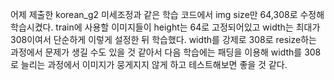 어제 제출한 korean_g2 미세조정과 같은 학습 코드에서 img size만 64,308로 수정해 학습시켰다. train에 사용할 이미지들이 height는 64로 고정되어있고 width는 최대가 308이여서 단순하게 이렇게 설정한 뒤 학습했다. width를 강제로 308로 resize하는 과정에서 문제가 생길 수도 있을 것 같아서 다음 학습에는 패딩을 이용해 width를 308로 늘리는 과정에서 이미지가 뭉게지지 않게 하고 테스트해보면 좋을 것 같다.